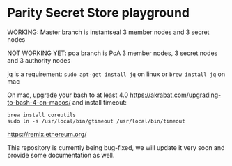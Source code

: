 # Parity Secret Store playground

WORKING: Master branch is instantseal 3 member nodes and 3 secret nodes

NOT WORKING YET: poa branch is PoA 3 member nodes, 3 secret nodes and 3 authority nodes

jq is a requirement: `sudo apt-get install jq` on linux or `brew install jq` on mac

On mac, upgrade your bash to at least 4.0 https://akrabat.com/upgrading-to-bash-4-on-macos/ and install timeout: 
```
brew install coreutils
sudo ln -s /usr/local/bin/gtimeout /usr/local/bin/timeout
```

https://remix.ethereum.org/

This repository is currently being bug-fixed, we will update it very soon and provide some documentation as well.
